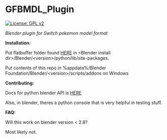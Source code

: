 # GFBMDL_Plugin
[![License: GPL v2](https://img.shields.io/badge/License-GPL%20v2-blue.svg)](https://www.gnu.org/licenses/old-licenses/gpl-2.0.en.html)

*Blender plugin for Switch pokemon model format*

**Installation:**

Put flatbuffer folder found [HERE](https://drive.google.com/file/d/1kl2ojAgGho2BtP7DLTHKcntW7GAqI2QI/view?usp=sharing) in &lt;Blender install dir&gt;/Blender/&lt;version&gt;/python/lib/site-packages.

Put contents of this repo in %appdata%/Blender Foundation/Blender/&lt;version&gt;/scripts/addons on Windows

**Contributing:**

Docs for python blender API is [HERE](https://docs.blender.org/api/current/index.html)

Also, in blender, theres a python console that is very helpful in testing stuff.

**FAQ:**

Will this work on blender version < 2.8?

Most likely not.